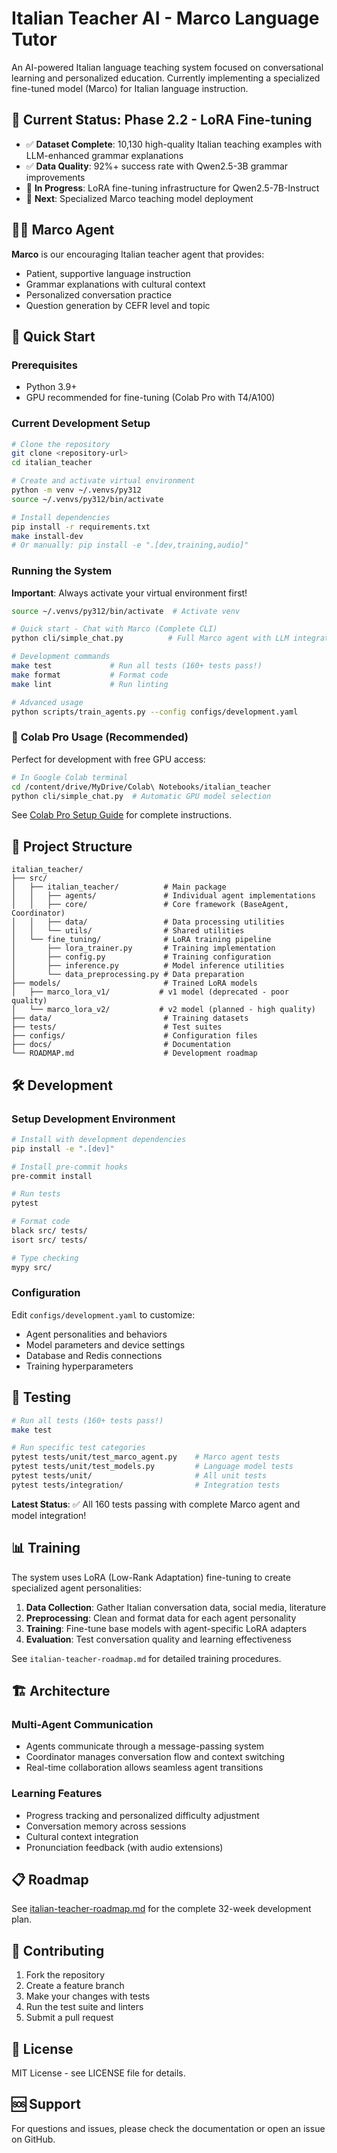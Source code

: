 # Italian Teacher AI - Marco Language Tutor

An AI-powered Italian language teaching system focused on conversational learning and personalized education. Currently implementing a specialized fine-tuned model (Marco) for Italian language instruction.

## 🎯 Current Status: Phase 2.2 - LoRA Fine-tuning

- ✅ **Dataset Complete**: 10,130 high-quality Italian teaching examples with LLM-enhanced grammar explanations
- ✅ **Data Quality**: 92%+ success rate with Qwen2.5-3B grammar improvements
- 🔄 **In Progress**: LoRA fine-tuning infrastructure for Qwen2.5-7B-Instruct
- 🎯 **Next**: Specialized Marco teaching model deployment

## 🧑‍🏫 Marco Agent

**Marco** is our encouraging Italian teacher agent that provides:
- Patient, supportive language instruction
- Grammar explanations with cultural context
- Personalized conversation practice
- Question generation by CEFR level and topic

## 🚀 Quick Start

### Prerequisites
- Python 3.9+
- GPU recommended for fine-tuning (Colab Pro with T4/A100)

### Current Development Setup

```bash
# Clone the repository
git clone <repository-url>
cd italian_teacher

# Create and activate virtual environment
python -m venv ~/.venvs/py312
source ~/.venvs/py312/bin/activate

# Install dependencies
pip install -r requirements.txt
make install-dev
# Or manually: pip install -e ".[dev,training,audio]"
```

### Running the System

**Important**: Always activate your virtual environment first!
```bash
source ~/.venvs/py312/bin/activate  # Activate venv

# Quick start - Chat with Marco (Complete CLI)
python cli/simple_chat.py          # Full Marco agent with LLM integration

# Development commands
make test             # Run all tests (160+ tests pass!)
make format           # Format code
make lint             # Run linting

# Advanced usage
python scripts/train_agents.py --config configs/development.yaml
```

### 🚀 **Colab Pro Usage (Recommended)**

Perfect for development with free GPU access:
```bash
# In Google Colab terminal
cd /content/drive/MyDrive/Colab\ Notebooks/italian_teacher
python cli/simple_chat.py  # Automatic GPU model selection
```

See [Colab Pro Setup Guide](docs/COLAB_PRO_SETUP.md) for complete instructions.

## 📁 Project Structure

```
italian_teacher/
├── src/
│   ├── italian_teacher/          # Main package
│   │   ├── agents/               # Individual agent implementations
│   │   ├── core/                 # Core framework (BaseAgent, Coordinator)
│   │   ├── data/                 # Data processing utilities
│   │   └── utils/                # Shared utilities
│   └── fine_tuning/              # LoRA training pipeline
│       ├── lora_trainer.py       # Training implementation
│       ├── config.py             # Training configuration
│       ├── inference.py          # Model inference utilities
│       └── data_preprocessing.py # Data preparation
├── models/                       # Trained LoRA models
│   ├── marco_lora_v1/           # v1 model (deprecated - poor quality)
│   └── marco_lora_v2/           # v2 model (planned - high quality)
├── data/                         # Training datasets
├── tests/                        # Test suites
├── configs/                      # Configuration files
├── docs/                         # Documentation
└── ROADMAP.md                    # Development roadmap
```

## 🛠️ Development

### Setup Development Environment

```bash
# Install with development dependencies
pip install -e ".[dev]"

# Install pre-commit hooks
pre-commit install

# Run tests
pytest

# Format code
black src/ tests/
isort src/ tests/

# Type checking
mypy src/
```

### Configuration

Edit `configs/development.yaml` to customize:
- Agent personalities and behaviors
- Model parameters and device settings
- Database and Redis connections
- Training hyperparameters

## 🧪 Testing

```bash
# Run all tests (160+ tests pass!)
make test

# Run specific test categories
pytest tests/unit/test_marco_agent.py    # Marco agent tests
pytest tests/unit/test_models.py         # Language model tests
pytest tests/unit/                       # All unit tests
pytest tests/integration/                # Integration tests
```

**Latest Status**: ✅ All 160 tests passing with complete Marco agent and model integration!

## 📊 Training

The system uses LoRA (Low-Rank Adaptation) fine-tuning to create specialized agent personalities:

1. **Data Collection**: Gather Italian conversation data, social media, literature
2. **Preprocessing**: Clean and format data for each agent personality
3. **Training**: Fine-tune base models with agent-specific LoRA adapters
4. **Evaluation**: Test conversation quality and learning effectiveness

See `italian-teacher-roadmap.md` for detailed training procedures.

## 🏗️ Architecture

### Multi-Agent Communication
- Agents communicate through a message-passing system
- Coordinator manages conversation flow and context switching
- Real-time collaboration allows seamless agent transitions

### Learning Features
- Progress tracking and personalized difficulty adjustment
- Conversation memory across sessions
- Cultural context integration
- Pronunciation feedback (with audio extensions)

## 📋 Roadmap

See [italian-teacher-roadmap.md](./docs/italian-teacher-roadmap.md) for the complete 32-week development plan.

## 🤝 Contributing

1. Fork the repository
2. Create a feature branch
3. Make your changes with tests
4. Run the test suite and linters
5. Submit a pull request

## 📄 License

MIT License - see LICENSE file for details.

## 🆘 Support

For questions and issues, please check the documentation or open an issue on GitHub.
